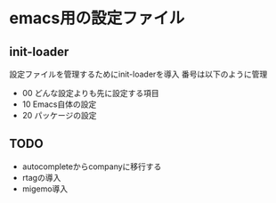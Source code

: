 # emacs用の設定ファイル

## init-loader

設定ファイルを管理するためにinit-loaderを導入
番号は以下のように管理

 - 00
 どんな設定よりも先に設定する項目
 - 10
 Emacs自体の設定
 - 20
 パッケージの設定

## TODO

 - autocompleteからcompanyに移行する
 - rtagの導入
 - migemo導入
